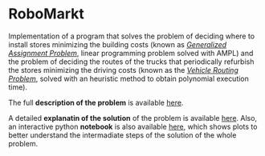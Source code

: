 # RoboMarkt
Implementation of a program that solves the problem of deciding where to install stores minimizing the building costs (known as [*Generalized Assignment Problem*](https://en.wikipedia.org/wiki/Generalized_assignment_problem), linear programming problem solved with AMPL) and the problem of deciding the routes of the trucks that periodically refurbish the stores minimizing the driving costs (known as the [*Vehicle Routing Problem*](https://en.wikipedia.org/wiki/Vehicle_routing_problem), solved with an heuristic method to obtain polynomial execution time).

The full **description of the problem** is available [here](/minimart-2.pdf). 

A detailed **explanatin of the solution** of the problem is available [here](/deliverables/report.pdf). 
Also, an interactive python **notebook** is also available [here](/RoboMarkt.ipynb), which shows plots to better understand the intermadiate steps of the solution of the whole problem.

